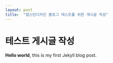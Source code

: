 ```yaml
---
layout: post
title:  "캡스턴디자인 블로그 테스트를 위한 게시글 작성"
---
```


# 테스트 게시글 작성

**Hello world**, this is my first Jekyll blog post.
